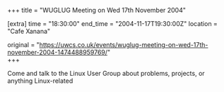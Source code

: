 +++
title = "WUGLUG Meeting on Wed 17th November 2004"

[extra]
time = "18:30:00"
end_time = "2004-11-17T19:30:00Z"
location = "Cafe Xanana"

original = "https://uwcs.co.uk/events/wuglug-meeting-on-wed-17th-november-2004-1474488959769/"    
+++

Come and talk to the Linux User Group about problems, projects, or anything Linux-related

